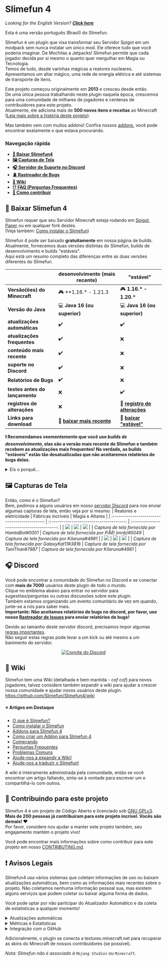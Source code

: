 # Slimefun 4
*Looking for the English Version? [**Click here**](https://github.com/Slimefun/Slimefun4/blob/master/README.md#floppy_disk-download-slimefun-4)*

Esta é uma versão português (Brasil) do Slimefun.

Slimefun é um plugin que visa transformar seu Servidor Spigot em um modpack sem nunca instalar um único mod. Ele oferece tudo que você poderia imaginar. De Mochilas a Jetpacks! Slimefun permite que cada jogador decida por si mesmo o quanto quer mergulhar em Magia ou Tecnologia.<br>
Temos de tudo, desde varinhas mágicas a reatores nucleares.<br>
Apresentamos um altar mágico, uma rede de energia elétrica e até sistemas de transporte de itens.

Este projeto começou originalmente em **2013** e cresceu desde então.<br>
De uma única pessoa trabalhando neste plugin naquela época, crescemos para uma comunidade de milhares de jogadores e centenas de contribuidores para este projeto.<br>
Atualmente, ele adiciona mais de **500 novos itens e receitas** ao Minecraft ([Leia mais sobre a história deste projeto](https://github.com/Slimefun/Slimefun4/wiki/Slimefun-in-a-nutshell)).

Mas também vem com muitos addons! Confira nossos [addons](https://github.com/Slimefun/Slimefun4/wiki/Addons), você pode encontrar exatamente o que estava procurando.

### Navegação rápida
* **[:floppy_disk: Baixar Slimefun4](#floppy_disk-baixar-slimefun-4)**
* **[:framed_picture: Capturas de Tela](#framed_picture-capturas-de-tela)**
* **[:headphones: Servidor de Suporte no Discord](#headphones-discord)**
* **[:beetle: Rastreador de Bugs](https://github.com/Slimefun/Slimefun4/issues)**
* **[:open_book: Wiki](https://github.com/Slimefun/Slimefun4/wiki)**
* **[:interrobang: FAQ (Perguntas Frequentes)](https://github.com/Slimefun/Slimefun4/wiki/FAQ)**
* **[:handshake: Como contribuir](https://github.com/Slimefun/Slimefun4/blob/master/CONTRIBUTING.md)**

## :floppy_disk: Baixar Slimefun 4
Slimefun requer que seu Servidor Minecraft esteja rodando em [Spigot](https://spigotmc.org/), [Paper](https://papermc.io/) ou em qualquer fork destes.<br>
(Veja também: [Como instalar o Slimefun](https://github.com/Slimefun/Slimefun4/wiki/Installing-Slimefun))

Slimefun 4 pode ser baixado **gratuitamente** em nossa página de builds.<br>
Atualmente, fornecemos duas versões distintas do Slimefun, builds de desenvolvimento e builds "estáveis".<br>
Aqui está um resumo completo das diferenças entre as duas versões diferentes do Slimefun.

| | desenvolvimento (mais recente)                                                    | "estável" |
| ------------------ |-----------------------------------------------------------------------------------| -------- |
| **Versão(ões) do Minecraft** | :video_game: **1.16.\* - 1.21.3                                                   | :video_game: **1.16.\* - 1.20.\*** |
| **Versão do Java** | :computer: **Java 16 (ou superior)**                                              | :computer: **Java 16 (ou superior)** |
| **atualizações automáticas** | :heavy_check_mark:                                                                | :heavy_check_mark: |
| **atualizações frequentes** | :heavy_check_mark:                                                                | :x: |
| **conteúdo mais recente** | :heavy_check_mark:                                                                | :x: |
| **suporte no Discord** | :heavy_check_mark:                                                                | :x: |
| **Relatórios de Bugs** | :heavy_check_mark:                                                                | :x: |
| **testes antes do lançamento** | :x:                                                                               | :heavy_check_mark: |
| **registros de alterações** | :x:                                                                               | :memo: **[registro de alterações](https://github.com/Slimefun/Slimefun4/blob/master/CHANGELOG.md)** |
| **Links para download** | :floppy_disk: **[baixar mais recente](https://blob.build/project/Slimefun4/Dev)** | :floppy_disk: **[baixar "estável"](https://blob.build/project/Slimefun4/RC)** |

**:exclamation: Recomendamos veementemente que você use _builds de desenvolvimento_, elas são a versão mais recente do Slimefun e também recebem as atualizações mais frequentes! Na verdade, as builds "estáveis" estão tão desatualizadas que não aceitaremos relatórios de bugs delas.**
<details>
  <summary>Eis o porquê...</summary>

As builds "estáveis" não recebem atualizações frequentes ou patches rápidos. Com o tempo, os bugs são corrigidos, mas levará algum tempo até que essas correções cheguem a uma build "estável". Também não aceitaremos ou revisaremos quaisquer relatórios de bugs de builds "estáveis". Elas são, na verdade, apenas builds de desenvolvimento antigas que pareciam funcionar bem sem quaisquer problemas __graves__.

**:question: Por que usar uma build "estável" então?**<br>
Embora as builds "estáveis" contenham definitivamente mais bugs do que as builds de desenvolvimento devido ao seu cronograma de atualização muito lento, você pode ter certeza de que elas não incluirão problemas que __quebram o jogo__, mas fique tranquilo, pois as builds de desenvolvimento quase nunca contêm tais problemas. Se o seu servidor ou negócio, no entanto, depende fortemente de uma versão do Slimefun que não muda/atualiza muito, você está perdoado se escolher o ramo "estável". Mas as builds de desenvolvimento trarão a melhor experiência, tanto em termos de recursos quanto de correções de bugs.

**:question: O que exatamente são essas builds "estáveis" então e por que vocês as colocam entre aspas?**<br>
As builds "estáveis" são literalmente apenas builds de desenvolvimento desatualizadas que pareciam funcionar bem sem quaisquer problemas __graves__. Mas elas estão longe de serem livres de bugs, por isso chamá-las de estáveis seria hipócrita. No entanto, essas builds só podem realmente permanecer "estáveis" se houver pessoas suficientes usando builds de desenvolvimento e relatando quaisquer bugs que encontrarem. Caso contrário, problemas potenciais podem passar despercebidos e entrar em uma build "estável". Novamente, recomendamos realmente que você escolha as builds de desenvolvimento. Mas como algumas pessoas realmente queriam builds "estáveis", elas agora também são uma opção.

</details>

## :framed_picture: Capturas de Tela
Então, como é o Slimefun?<br>
Bem, pedimos a alguns usuários em nosso [servidor Discord](#headphones-discord) para nos enviar algumas capturas de tela, então veja por si mesmo:
|                 Reatores e eletricidade                  |            Fábricas incríveis             |          Magia e Altares           |
| :-------------------------------------------: | :--------------------------------------: | :----------------------------------------: |
| ![](https://raw.githubusercontent.com/Slimefun/Slimefun-Wiki/master/images/showcase1.png) | ![](https://raw.githubusercontent.com/Slimefun/Slimefun-Wiki/master/images/showcase6.png) | ![](https://raw.githubusercontent.com/Slimefun/Slimefun-Wiki/master/images/showcase5.png) |
| *Captura de tela fornecida por HamtaBot#0001* | *Captura de tela fornecida por Piͭxͪeͤl (mnb)#5049* | *Captura de tela fornecida por Kilaruna#4981* |
| ![](https://raw.githubusercontent.com/Slimefun/Slimefun-Wiki/master/images/showcase4.png) | ![](https://raw.githubusercontent.com/Slimefun/Slimefun-Wiki/master/images/showcase3.png) | ![](https://raw.githubusercontent.com/Slimefun/Slimefun-Wiki/master/images/showcase2.png) |
| *Captura de tela fornecida por GalaxyKat11#3816* | *Captura de tela fornecida por TamThan#7987* | *Captura de tela fornecida por Kilaruna#4981* |

## :headphones: Discord
Você pode encontrar a comunidade do Slimefun no Discord e se conectar com **mais de 7000** usuários deste plugin de todo o mundo.<br>
Clique no emblema abaixo para entrar no servidor para sugestões/perguntas ou outras discussões sobre este plugin.<br>
Também estamos organizando um evento comunitário de vez em quando, junte-se a nós para saber mais.<br>
**Importante: Não aceitamos relatórios de bugs no discord, por favor, use nosso [Rastreador de Issues](https://github.com/Slimefun/Slimefun4/issues) para enviar relatórios de bugs!**

Devido ao tamanho deste servidor discord, precisamos impor algumas [regras importantes](https://github.com/Slimefun/Slimefun4/wiki/Discord-Rules).<br>
Não seguir estas regras pode levar a um kick ou até mesmo a um banimento do servidor.

<p align="center">
  <a href="https://discord.gg/slimefun">
    <img src="https://discordapp.com/api/guilds/565557184348422174/widget.png?style=banner3" alt="Convite do Discord"/>
  </a>
</p>

## :open_book: Wiki
Slimefun tem uma Wiki (detalhada e bem mantida - *cof cof*) para novos jogadores, talvez considere também
expandir a wiki para ajudar a crescer nossa comunidade e ajudar novos usuários deste plugin.
https://github.com/Slimefun/Slimefun4/wiki

#### :star: Artigos em Destaque
* [O que é Slimefun?](https://github.com/Slimefun/Slimefun4/wiki/Slimefun-in-a-nutshell)
* [Como instalar o Slimefun](https://github.com/Slimefun/Slimefun4/wiki/Installing-Slimefun)
* [Addons para Slimefun 4](https://github.com/Slimefun/Slimefun4/wiki/Addons)
* [Como criar um Addon para Slimefun 4](https://github.com/Slimefun/Slimefun4/wiki/Developer-Guide)
* [Começando](https://github.com/Slimefun/Slimefun4/wiki/Getting-Started)
* [Perguntas Frequentes](https://github.com/Slimefun/Slimefun4/wiki/FAQ)
* [Problemas Comuns](https://github.com/Slimefun/Slimefun4/wiki/Common-Issues)
* [Ajude-nos a expandir a Wiki!](https://github.com/Slimefun/Slimefun4/wiki/Expanding-the-Wiki)
* [Ajude-nos a traduzir o Slimefun!](https://github.com/Slimefun/Slimefun4/wiki/Translating-Slimefun)

A wiki é inteiramente administrada pela comunidade, então se você encontrar um artigo faltando, sinta-se à vontade para escrever um e compartilhá-lo com outros.

## :handshake: Contribuindo para este projeto
Slimefun 4 é um projeto de Código Aberto e licenciado sob
[GNU GPLv3](https://github.com/Slimefun/Slimefun4/blob/master/LICENSE).<br>
**Mais de 200 pessoas já contribuíram para este projeto incrível. Vocês são demais! :heart:**<br>
Por favor, considere nos ajudar a manter este projeto também, seu engajamento mantém o projeto vivo!

Você pode encontrar mais informações sobre como contribuir para este projeto em nosso [CONTRIBUTING.md](https://github.com/Slimefun/Slimefun4/blob/master/CONTRIBUTING.md).

## :exclamation: Avisos Legais
Slimefun4 usa vários sistemas que coletam informações de uso ou baixam atualizações automáticas, bem como as informações mais recentes sobre o projeto.
Não coletamos nenhuma informação pessoal sua, mas existem alguns serviços que podem coletar ou baixar alguma forma de dados.

Você pode optar por não participar do Atualizador Automático e da coleta de estatísticas a qualquer momento!

<details>
  <summary>Atualizações automáticas</summary>

Slimefun4 usa um Atualizador Automático que se conecta a https://thebusybiscuit.github.io/builds/ para verificar e baixar atualizações.<br>
Este comportamento é habilitado por padrão, mas pode ser desativado em `/plugins/Slimefun/config.yml`.<br>
Recomendamos fortemente que você mantenha isso ativado a qualquer momento, pois você pode estar perdendo patches importantes.
</details>

<details>
  <summary>Métricas e Estatísticas</summary>

Slimefun4 usa bStats para coletar informações anônimas sobre o uso deste plugin.<br>
Isso é exclusivamente para fins estatísticos, pois estamos interessados em como Servidores/Jogadores usam este plugin.<br>
Todos os dados disponíveis são anônimos e agregados, em nenhum momento podemos ver informações individuais de servidor ou jogador.<br>
Todos os dados coletados são acessíveis publicamente: https://bstats.org/plugin/bukkit/Slimefun/4574

Você também pode desabilitar este comportamento em `/plugins/bStats/config.yml`.<br>
Para mais informações, veja a Política de Privacidade do bStats

Nosso Módulo bStats é baixado automaticamente ao instalar este Plugin, este módulo será atualizado automaticamente no início do servidor, independentemente do plugin principal. Desta forma, podemos lançar atualizações automaticamente para o módulo bStats, em casos de problemas graves de desempenho, por exemplo, onde dados ao vivo e insights sobre o que está impactando o desempenho podem ser cruciais.
Essas atualizações podem, é claro, ser desabilitadas em `/plugins/Slimefun/config.yml`. Para desabilitar a coleta de métricas como um todo, veja o parágrafo acima.

---

Slimefun também usa seu próprio sistema de análise para coletar informações anônimas sobre o desempenho deste plugin.<br>
Isso é exclusivamente para fins estatísticos, pois estamos interessados em como ele está performando para todos os servidores.<br>
Todos os dados disponíveis são anônimos e agregados, em nenhum momento podemos ver informações individuais do servidor.<br>

Você também pode desabilitar este comportamento em `/plugins/Slimefun/config.yml`.<br>

</details>

<details>
  <summary>Integração com o GitHub</summary>

Por último, Slimefun4 se conecta a https://api.github.com/ para coletar informações sobre este projeto de código aberto.<br>
Nenhuma informação sobre você ou seu Servidor Minecraft é enviada ao GitHub.

Esta informação inclui (mas não se limita a)
* lista de contribuidores, seus nomes de usuário e links de perfil (dos repositórios `Slimefun/Slimefun4`, `Slimefun/Slimefun-Wiki` e `Slimefun/Resourcepack`)
* quantidade de issues abertas neste repositório
* quantidade de pull requests pendentes neste repositório
* quantidade de estrelas neste repositório
* quantidade de forks deste repositório
* quantidade de bytes de código neste repositório
* data do último commit neste repositório
</details>

Adicionalmente, o plugin se conecta a textures.minecraft.net para recuperar as skins do Minecraft de nossos contribuidores (se possível).<br>

*Nota: Slimefun não é associado à `Mojang Studios` ou `Minecraft`.*